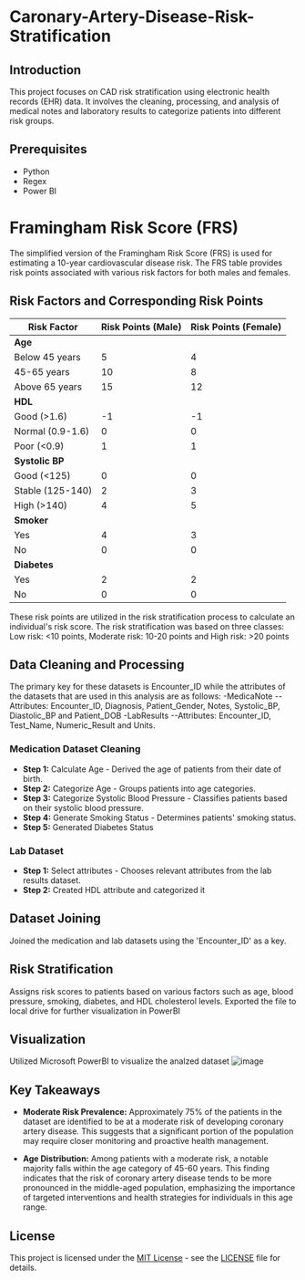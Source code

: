 # Caronary-Artery-Disease-Risk-Stratification

## Introduction

This project focuses on CAD risk stratification using electronic health records (EHR) data. It involves the cleaning, processing, and analysis of medical notes and laboratory results to categorize patients into different risk groups. 

## Prerequisites
- Python
- Regex
- Power BI

# Framingham Risk Score (FRS)

The simplified version of the Framingham Risk Score (FRS) is used for estimating a 10-year cardiovascular disease risk. The FRS table provides risk points associated with various risk factors for both males and females.

## Risk Factors and Corresponding Risk Points

| Risk Factor       | Risk Points (Male) | Risk Points (Female) |
| ----------------- | ------------------- | -------------------- |
| **Age**            |                    |                      |
| Below 45 years     | 5                   | 4                    |
| 45-65 years        | 10                  | 8                    |
| Above 65 years     | 15                  | 12                   |
| **HDL**            |                    |                      |
| Good (>1.6)        | -1                  | -1                   |
| Normal (0.9-1.6)   | 0                   | 0                    |
| Poor (<0.9)        | 1                   | 1                    |
| **Systolic BP**    |                    |                      |
| Good (<125)        | 0                   | 0                    |
| Stable (125-140)   | 2                   | 3                    |
| High (>140)        | 4                   | 5                    |
| **Smoker**         |                    |                      |
| Yes               | 4                   | 3                    |
| No                | 0                   | 0                    |
| **Diabetes**       |                    |                      |
| Yes               | 2                   | 2                    |
| No                | 0                   | 0                    |

These risk points are utilized in the risk stratification process to calculate an individual's risk score.
The risk stratification was based on three classes: Low risk: <10 points, Moderate risk: 10-20 points and High risk: >20 points


## Data Cleaning and Processing
The primary key for these datasets is Encounter_ID while the attributes of the datasets that are used in this analysis are as follows:
-MedicaNote
--Attributes: Encounter_ID, Diagnosis, Patient_Gender, Notes, Systolic_BP, Diastolic_BP and Patient_DOB 
-LabResults
--Attributes: Encounter_ID, Test_Name, Numeric_Result and Units.

### Medication Dataset Cleaning

- **Step 1:** Calculate Age - Derived the age of patients from their date of birth.
- **Step 2:** Categorize Age - Groups patients into age categories.
- **Step 3:** Categorize Systolic Blood Pressure - Classifies patients based on their systolic blood pressure.
- **Step 4:** Generate Smoking Status - Determines patients' smoking status.
- **Step 5:** Generated Diabetes Status

### Lab Dataset

- **Step 1:** Select attributes - Chooses relevant attributes from the lab results dataset.
- **Step 2:** Created HDL attribute and categorized it

## Dataset Joining

Joined the medication and lab datasets using the 'Encounter_ID' as a key.

## Risk Stratification

Assigns risk scores to patients based on various factors such as age, blood pressure, smoking, diabetes, and HDL cholesterol levels.
Exported the file to local drive for further visualization in PowerBI

## Visualization

Utilized Microsoft PowerBI to visualize the analzed dataset
![image](https://github.com/winok2/Coronary-Artery-Disease-Risk-Stratification/assets/137515971/58910683-2823-4d8e-9e8a-250c29606e1f)


## Key Takeaways

- **Moderate Risk Prevalence:**
  Approximately 75% of the patients in the dataset are identified to be at a moderate risk of developing coronary artery disease. This suggests that a significant portion of the population may require closer monitoring and proactive health management.

- **Age Distribution:**
  Among patients with a moderate risk, a notable majority falls within the age category of 45-60 years. This finding indicates that the risk of coronary artery disease tends to be more pronounced in the middle-aged population, emphasizing the importance of targeted interventions and health strategies for individuals in this age range.

## License

This project is licensed under the [MIT License](LICENSE) - see the [LICENSE](LICENSE) file for details.
